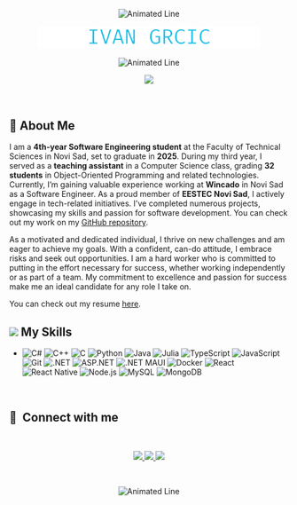 <p align="center">
  <img src="https://media.giphy.com/media/z8jK3wZUCvZJcCx7DP/giphy.gif" alt="Animated Line" width="100%" height="30"/>
</p>

<p align="center">  
   <img src="https://github.com/TheGrca/TheGrca/blob/main/IVAN%20GRCIC%20.png" alt="Ivan Grcic" style="width:400px;">
</p>

<p align="center">
  <img src="https://media.giphy.com/media/z8jK3wZUCvZJcCx7DP/giphy.gif" alt="Animated Line" width="100%" height="30"/>
</p>
<p align="center">
  <a href="https://github.com/DenverCoder1/readme-typing-svg">
    <img src="https://readme-typing-svg.demolab.com/?lines=Hello, %20I%20am%20Ivan%20Grcic;Software%20Engineering%20Student;Always%20learning%20new%20things&font=Fira%20Code&center=true&width=600&height=30&color=18bde7&vCenter=true&pause=500&size=30"/></a>
</p>
<br/>

## 👋 About Me

I am a **4th-year Software Engineering student** at the Faculty of Technical Sciences in Novi Sad, set to graduate in **2025**. During my third year, I served as a **teaching assistant** in a Computer Science class, grading **32 students** in Object-Oriented Programming and related technologies. Currently, I’m gaining valuable experience working at **Wincado** in Novi Sad as a Software Engineer. As a proud member of **EESTEC Novi Sad**, I actively engage in tech-related initiatives. I've completed numerous projects, showcasing my skills and passion for software development. You can check out my work on my [GitHub repository](https://github.com/TheGrca?tab=repositories).

As a motivated and dedicated individual, I thrive on new challenges and am eager to achieve my goals. With a confident, can-do attitude, I embrace risks and seek out opportunities. I am a hard worker who is committed to putting in the effort necessary for success, whether working independently or as part of a team. My commitment to excellence and passion for success make me an ideal candidate for any role I take on.

You can check out my resume [here](https://drive.google.com/file/d/1A8iFbX9F-uPAAsyoY4W6maeeB_NcOw76/view?usp=sharing).
<br>
<be>


## <img src="https://media2.giphy.com/media/QssGEmpkyEOhBCb7e1/giphy.gif?cid=ecf05e47a0n3gi1bfqntqmob8g9aid1oyj2wr3ds3mg700bl&rid=giphy.gif" width ="25"><b>   My Skills</b>
<p align="center">

- 
    ![C#](https://img.shields.io/badge/C%23-%23239120.svg?style=for-the-badge&logo=c-sharp&logoColor=white)
    ![C++](https://img.shields.io/badge/C%2B%2B-%2300599C.svg?style=for-the-badge&logo=c%2B%2B&logoColor=white)
    ![C](https://img.shields.io/badge/C-%2300599C.svg?style=for-the-badge&logo=c&logoColor=white)
    ![Python](https://img.shields.io/badge/Python%20-%2314354C.svg?style=for-the-badge&logo=python&logoColor=white)
    ![Java](https://img.shields.io/badge/Java-%23ED8B00.svg?style=for-the-badge&logo=java&logoColor=white)
    ![Julia](https://img.shields.io/badge/Julia-9558B2?style=for-the-badge&logo=julia&logoColor=white)
    ![TypeScript](https://img.shields.io/badge/TypeScript-007ACC?style=for-the-badge&logo=typescript&logoColor=white)
    ![JavaScript](https://img.shields.io/badge/JavaScript%20-%23F7DF1E.svg?style=for-the-badge&logo=javascript&logoColor=black)	
    ![Git](https://img.shields.io/badge/git-%23F05033.svg?style=for-the-badge&logo=git&logoColor=white)
    ![.NET](https://img.shields.io/badge/.NET-512BD4?style=for-the-badge&logo=dotnet&logoColor=white)
    ![ASP.NET](https://img.shields.io/badge/ASP.NET-%235C2D91.svg?style=for-the-badge&logo=dotnet&logoColor=white)
    ![.NET MAUI](https://img.shields.io/badge/.NET_MAUI-512BD4?style=for-the-badge&logo=dotnet&logoColor=white)
    ![Docker](https://img.shields.io/badge/Docker-%230db7ed.svg?style=for-the-badge&logo=docker&logoColor=white)
    ![React](https://img.shields.io/badge/react-%2320232a.svg?style=for-the-badge&logo=react&logoColor=%2361DAFB)
    ![React Native](https://img.shields.io/badge/react_native-%2320232a.svg?style=for-the-badge&logo=react&logoColor=%2361DAFB)
    ![Node.js](https://img.shields.io/badge/Node.js-43853D?style=for-the-badge&logo=node.js&logoColor=white)
    ![MySQL](https://img.shields.io/badge/MySQL-00000F?style=for-the-badge&logo=mysql&logoColor=white)
    ![MongoDB](https://img.shields.io/badge/MongoDB-4EA94B?style=for-the-badge&logo=mongodb&logoColor=white)
</p> 
<br>
<be>





## :link: &nbsp;Connect with me
<br>
<div align="center">
<p align="center">
<a href="https://www.linkedin.com/in/thegrca/">
    <img src="https://img.shields.io/badge/Ivan%20Grcic-0077B5?style=for-the-badge&logo=Linkedin&logoColor=white"/>
</a>
<a href="https://www.instagram.com/thegrca/">
    <img src="https://img.shields.io/badge/ivan_grcic-ED4C6E?style=for-the-badge&logo=Instagram&logoColor=white"/>
</a>
  <a href="mailto:ivangrcic6@gmail.com">
    <img src="https://img.shields.io/badge/Ivan%20Grcic-D14836?style=for-the-badge&logo=Gmail&logoColor=white"/>
</a>
</p>
</a>
</div>
<br>
<be>
<!-- 
<p align="center">
  <img src="https://media.giphy.com/media/z8jK3wZUCvZJcCx7DP/giphy.gif" alt="Animated Line" width="100%" height="50"/>
</p>
<div align="center">
    <img src="https://media.giphy.com/media/QDjpIL6oNCVZ4qzGs7/giphy.gif">
</div>
<br>
<be>
-->
<p align="center">
  <img src="https://media.giphy.com/media/z8jK3wZUCvZJcCx7DP/giphy.gif" alt="Animated Line" width="100%" height="50"/>
</p>

